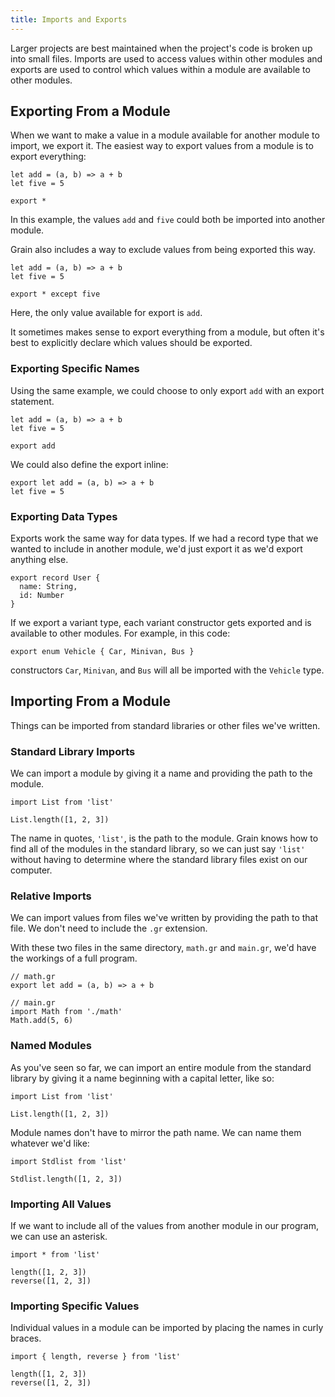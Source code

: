 ```yaml
---
title: Imports and Exports
---
```


Larger projects are best maintained when the project's code is broken up into small files. Imports are used to access values within other modules and exports are used to control which values within a module are available to other modules.

## Exporting From a Module

When we want to make a value in a module available for another module to import, we export it. The easiest way to export values from a module is to export everything:

```grain
let add = (a, b) => a + b
let five = 5

export *
```

In this example, the values `add` and `five` could both be imported into another module.

Grain also includes a way to exclude values from being exported this way.

```grain
let add = (a, b) => a + b
let five = 5

export * except five
```

Here, the only value available for export is `add`.

It sometimes makes sense to export everything from a module, but often it's best to explicitly declare which values should be exported.

### Exporting Specific Names

Using the same example, we could choose to only export `add` with an export statement.

```grain
let add = (a, b) => a + b
let five = 5

export add
```

We could also define the export inline:

```grain
export let add = (a, b) => a + b
let five = 5
```

### Exporting Data Types

Exports work the same way for data types. If we had a record type that we wanted to include in another module, we'd just export it as we'd export anything else.

```grain
export record User {
  name: String,
  id: Number
}
```

If we export a variant type, each variant constructor gets exported and is available to other modules. For example, in this code:

```grain
export enum Vehicle { Car, Minivan, Bus }
```

constructors `Car`, `Minivan`, and `Bus` will all be imported with the `Vehicle` type.

## Importing From a Module

Things can be imported from standard libraries or other files we've written.

### Standard Library Imports

We can import a module by giving it a name and providing the path to the module.

```grain
import List from 'list'

List.length([1, 2, 3])
```

The name in quotes, `'list'`, is the path to the module. Grain knows how to find all of the modules in the standard library, so we can just say `'list'` without having to determine where the standard library files exist on our computer.

### Relative Imports

We can import values from files we've written by providing the path to that file. We don't need to include the `.gr` extension.

With these two files in the same directory, `math.gr` and `main.gr`, we'd have the workings of a full program.

```grain
// math.gr
export let add = (a, b) => a + b
```

```grain
// main.gr
import Math from './math'
Math.add(5, 6)
```

### Named Modules

As you've seen so far, we can import an entire module from the standard library by giving it a name beginning with a capital letter, like so:

```grain
import List from 'list'

List.length([1, 2, 3])
```

Module names don't have to mirror the path name. We can name them whatever we'd like:

```grain
import Stdlist from 'list'

Stdlist.length([1, 2, 3])
```

### Importing All Values

If we want to include all of the values from another module in our program, we can use an asterisk.

```grain
import * from 'list'

length([1, 2, 3])
reverse([1, 2, 3])
```

### Importing Specific Values

Individual values in a module can be imported by placing the names in curly braces.

```grain
import { length, reverse } from 'list'

length([1, 2, 3])
reverse([1, 2, 3])
```
